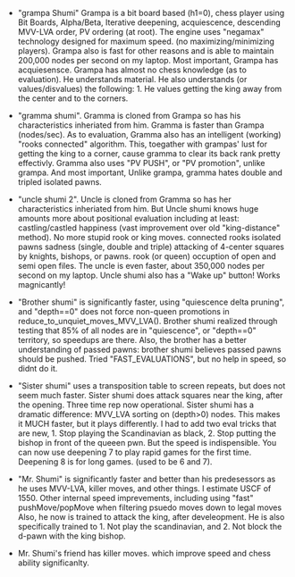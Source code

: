 

* "grampa Shumi"    Grampa is a bit board based (h1=0), chess player using Bit Boards, Alpha/Beta, Iterative deepening, acquiescence, descending MVV-LVA order, PV ordering (at root). The engine uses "negamax" technology designed for maximum speed. (no maximizing/minimizing players). Grampa also is fast for other reasons and is able to maintain 200,000 nodes per second on my laptop. Most important, Grampa has acquiesensce. Grampa has almost no chess knowledge (as to evaluation). He understands material. He also understands (or values/disvalues) the following: 1. He values getting the king away from the center and to the corners.


* "gramma shumi". Gramma is cloned from Grampa so has his characteristics inheriated from him. Gramma is faster than Grampa (nodes/sec). As to evaluation, Gramma also has an intelligent (working) "rooks connected" algorithm. This, toegather with grampas' lust for getting the king to a corner, cause gramma to clear its back rank pretty effectivly. Gramma also uses "PV PUSH", or "PV promotion", unlike grampa. And most important, Unlike grampa, gramma hates double and tripled isolated pawns. 


* "uncle shumi 2". Uncle is cloned from Gramma so has her characteristics inheriated from him. But Uncle shumi knows huge amounts more about positional evaluation including at least:
   castling/castled happiness (vast improvement over old "king-distance" method). No more stupid rook or king moves.
   connected rooks
   isolated pawns sadness (single, double and triple)
   attacking of 4-center squares by knights, bishops, or pawns.
   rook (or queen) occuption of open and semi open files.
The uncle is even faster, about 350,000 nodes per second on my laptop. Uncle shumi also has a "Wake up" button! Works magnicantly!


* "Brother shumi" is significantly faster, using "quiescence delta pruning", and "depth==0" does not force non-queen promotions in reduce_to_unquiet_moves_MVV_LVA(). Brother shumi realized through testing that 85% of all nodes are in "quiescence", or "depth==0" territory, so speedups are there. Also, the brother has a better understanding of passed pawns: brother shumi believes passed pawns should be pushed. Tried "FAST_EVALUATIONS", but no help in speed, so didnt do it. 

* "Sister shumi" uses a transposition table to screen repeats, but does not seem much faster. Sister shumi does attack squares near the king, after the opening. Three time rep now operational. Sister shumi has a dramatic difference: MVV_LVA sorting on (depth>0) nodes. This makes it MUCH faster, but it plays differently. I had to add two eval tricks 
that are new, 1. Stop playing the Scandinavian as black, 2. Stop putting the bishop in front of the queeen pwn. But the speed is indispensible.
You can now use deepening 7 to play rapid games for the first time. Deepening 8 is for long games. (used to be 6 and 7).

* "Mr. Shumi" is significantly faster and better than his predesessors as he uses MVV-LVA, killer moves, and other things. I estimate USCF of 1550. Other internal speed imprevements, including using "fast" pushMove/popMove when filtering psuedo moves down to legal moves Also, he now is trained to attack the king, after develeopment. He is also specifically trained to 1. Not play the scandinavian, and 2. Not block the d-pawn with the king bishop.  

* Mr. Shumi's friend has killer moves. which improve speed and chess ability significanlty.